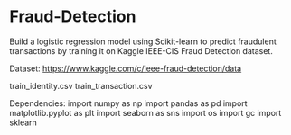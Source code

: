 # Fraud-Detection

Build a logistic regression model using Scikit-learn to predict fraudulent transactions by training it on Kaggle IEEE-CIS Fraud Detection dataset.

Dataset: 
https://www.kaggle.com/c/ieee-fraud-detection/data

train_identity.csv
train_transaction.csv

Dependencies:
import numpy as np
import pandas as pd 
import matplotlib.pyplot as plt
import seaborn as sns
import os 
import gc
import sklearn
